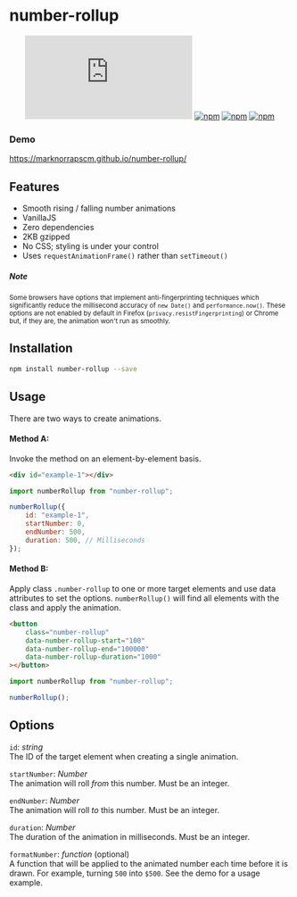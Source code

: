 # number-rollup

<div align="center" markdown="1">

[![gzip size](http://img.badgesize.io/https://unpkg.com/number-rollup/dist/index.js)](https://unpkg.com/number-rollup/dist/index.js)
[![npm](https://img.shields.io/npm/v/number-rollup)](https://www.npmjs.com/package/number-rollup)
[![npm](https://img.shields.io/npm/l/number-rollup)](https://www.npmjs.com/package/number-rollup)
[![npm](https://img.shields.io/npm/dw/number-rollup)](https://www.npmjs.com/package/number-rollup)

</div>

### Demo

https://marknorrapscm.github.io/number-rollup/

## Features

-   Smooth rising / falling number animations
-   VanillaJS
-   Zero dependencies
-   2KB gzipped
-   No CSS; styling is under your control
-   Uses `requestAnimationFrame()` rather than `setTimeout()`

##### Note

<small>Some browsers have options that implement anti-fingerprinting techniques which significantly reduce the millisecond accuracy of `new Date()` and `performance.now()`. These options are not enabled by default in Firefox (`privacy.resistFingerprinting`) or Chrome but, if they are, the animation won't run as smoothly.</small>

## Installation

```sh
npm install number-rollup --save
```

## Usage

There are two ways to create animations.

#### Method A:

Invoke the method on an element-by-element basis.

```html
<div id="example-1"></div>
```

```js
import numberRollup from "number-rollup";

numberRollup({
	id: "example-1",
	startNumber: 0,
	endNumber: 500,
	duration: 500, // Milliseconds
});
```

#### Method B:

Apply class `.number-rollup` to one or more target elements and use data attributes to set the options. `numberRollup()` will find all elements with the class and apply the animation.

```html
<button
	class="number-rollup"
	data-number-rollup-start="100"
	data-number-rollup-end="100000"
	data-number-rollup-duration="1000"
></button>
```

```js
import numberRollup from "number-rollup";

numberRollup();
```

## Options

`id`: _string_ <br />
The ID of the target element when creating a single animation.

`startNumber`: _Number_ <br />
The animation will roll _from_ this number. Must be an integer.

`endNumber`: _Number_ <br />
The animation will roll _to_ this number. Must be an integer.

`duration`: _Number_ <br />
The duration of the animation in milliseconds. Must be an integer.

`formatNumber`: _function_ (optional)<br />
A function that will be applied to the animated number each time before it is drawn. For example, turning `500` into `$500`. See the demo for a usage example.
